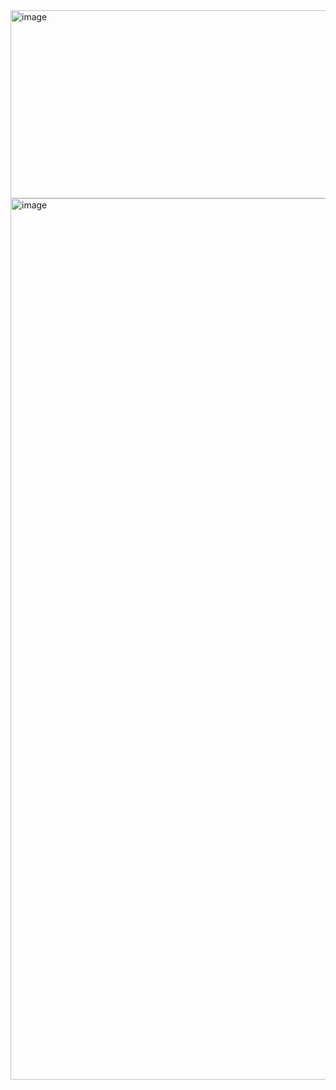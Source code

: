 <img width="1063" height="301" alt="image" src="https://github.com/user-attachments/assets/b3e45c42-e554-492b-b4b3-5da35cb1b2c7" />
<img width="810" height="1410" alt="image" src="https://github.com/user-attachments/assets/082dc3ad-8226-4ba7-81eb-eb4099c10c29" />
